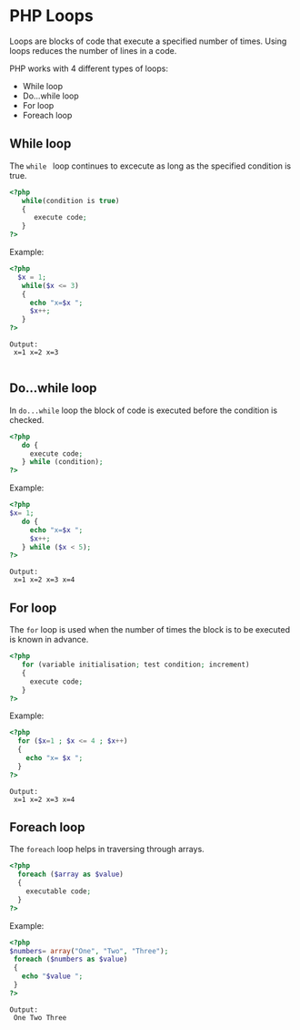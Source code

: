 # PHP Loops

Loops are blocks of code that execute a specified number of times. Using loops reduces the number of lines in a code.


PHP works with 4 different types of loops:

* While loop
* Do...while loop
* For loop
* Foreach loop


## While loop

 The `while ` loop continues to excecute as long as the specified condition is true.
 
  ```php
<?php
     while(condition is true) 
     {
        execute code;
     }
?>
```

Example:

```php
<?php  
  $x = 1;
   while($x <= 3) 
   { 
     echo "x=$x ";
     $x++;
   } 
?>
```
```
Output: 
 x=1 x=2 x=3
  
```

## Do...while loop

In `do...while` loop the block of code is executed before the condition is checked.


  ```php
<?php
     do {
       execute code;
     } while (condition);
?>
```

Example:

  ```php
<?php
$x= 1;
     do {
       echo "x=$x ";
       $x++;
     } while ($x < 5);
?>
```
```
Output: 
 x=1 x=2 x=3 x=4
```

## For loop

The `for` loop is used when the number of times the block is to be executed is known in advance.


  ```php
<?php
     for (variable initialisation; test condition; increment)
     { 
       execute code; 
     }
?>
```

Example:

  ```php
<?php
    for ($x=1 ; $x <= 4 ; $x++)
    {
      echo "x= $x "; 
    }
?>
```
```
Output:
 x=1 x=2 x=3 x=4
```

## Foreach loop

The `foreach` loop helps in traversing through arrays. 


  ```php
<?php
    foreach ($array as $value)
    { 
      executable code; 
    }
?>
```

Example:

  ```php
<?php
 $numbers= array("One", "Two", "Three"); 
   foreach ($numbers as $value)
   {
     echo "$value ";
   }
?>
```
```
Output:
 One Two Three
```
